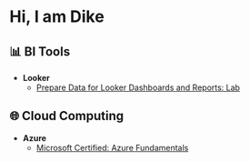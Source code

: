 <h1>Hi, I am Dike</h1>

<h2>📊 BI Tools </h2>

- <b>Looker</b>
  - [Prepare Data for Looker Dashboards and Reports: Lab](https://github.com/DIKECC/Lookerlab)

<h2>🌐 Cloud Computing </h2>

- <b>Azure</b>
  - [Microsoft Certified: Azure Fundamentals](https://github.com/DIKECC/Az-900)

